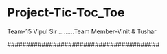 # Project-Tic-Toc_Toe
Team-15 Vipul Sir  .........Team Member-Vinit &amp; Tushar



########################################